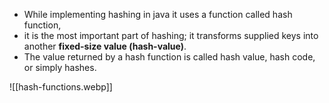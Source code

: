 - While implementing hashing in java it uses a function called hash function, 
- it is the most important part of hashing; it transforms supplied keys into another **fixed-size value (hash-value)**. 
- The value returned by a hash function is called hash value, hash code, or simply hashes.



![[hash-functions.webp]]